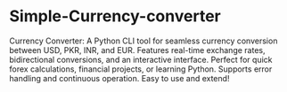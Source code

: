 # Simple-Currency-converter
Currency Converter: A Python CLI tool for seamless currency conversion between USD, PKR, INR, and EUR. Features real-time exchange rates, bidirectional conversions, and an interactive interface. Perfect for quick forex calculations, financial projects, or learning Python. Supports error handling and continuous operation. Easy to use and extend! 
